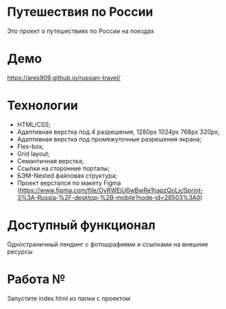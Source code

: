 # Путешествия по России #
Это проект о путешествиях по России на поездах

# Демо #
https://ares909.github.io/russian-travel/

# Технологии #
* HTML/CSS;
* Адаптивная верстка под 4 разрешения, 1280px 1024px 768px 320px;
* Адаптивная верстка под промежуточные разрешения экрана;
* Flex-box;
* Grid layout;
* Семантичная верстка;
* Ссылки на сторонние порталы;
* БЭМ-Nested файловая структура;
* Проект верстался по макету Figma (https://www.figma.com/file/OyRWEjU6wBwRe1hapzQoLx/Sprint-3%3A-Russia-%2F-desktop-%2B-mobile?node-id=28503%3A0)

# Доступный функционал #
Одностраничный лендинг с фотошрафиями и ссылками на внешние ресурсы

# Работа №
Запустите index.html из папки с проектом
